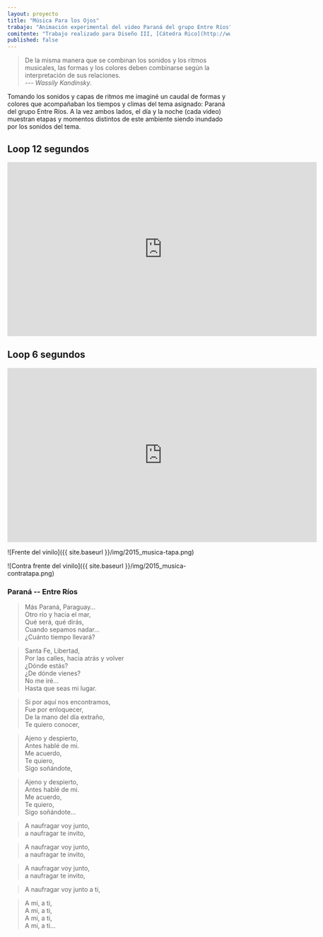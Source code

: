 ```yaml
---
layout: proyecto
title: "Música Para los Ojos"
trabajo: "Animación experimental del video Paraná del grupo Entre Ríos"
comitente: "Trabajo realizado para Diseño III, [Cátedra Rico](http://www.catedrarico.com.ar), FADU--UBA."
published: false
---
```


> De la misma manera que se combinan los sonidos y los ritmos musicales, las formas y los colores deben combinarse según la interpretación de sus relaciones.  
> --- <cite>Wassily Kandinsky</cite>.
 
Tomando los sonidos y capas de ritmos me imaginé un caudal de formas y colores que acompañaban los tiempos y climas del tema asignado: Paraná del grupo Entre Ríos.
A la vez ambos lados, el día y la noche (cada video) muestran etapas y momentos distintos de este ambiente siendo inundado por los sonidos del tema.

## Loop 12 segundos
<iframe src="https://player.vimeo.com/video/127843727?title=0&byline=0&portrait=0" width="700" height="394" frameborder="0" webkitallowfullscreen mozallowfullscreen allowfullscreen></iframe>

## Loop 6 segundos
<iframe src="https://player.vimeo.com/video/127831602?title=0&byline=0&portrait=0" width="700" height="394" frameborder="0" webkitallowfullscreen mozallowfullscreen allowfullscreen></iframe>

![Frente del vinilo]({{ site.baseurl }}/img/2015_musica-tapa.png)

![Contra frente del vinilo]({{ site.baseurl }}/img/2015_musica-contratapa.png)

### Paraná -- Entre Ríos
 
> Más Paraná, Paraguay…  
Otro río y hacia el mar,  
Qué será, qué dirás,  
Cuando sepamos nadar…  
¿Cuánto tiempo llevará?  
 
> Santa Fe, Libertad,  
Por las calles, hacia atrás y volver  
¿Dónde estás?  
¿De dónde vienes?  
No me iré…  
Hasta que seas mi lugar.  
 
> Si por aquí nos encontramos,  
Fue por enloquecer,  
De la mano del día extraño,  
Te quiero conocer,  
 
> Ajeno y despierto,  
Antes hablé de mi.  
Me acuerdo,  
Te quiero,  
Sigo soñándote,  
 
> Ajeno y despierto,  
Antes hablé de mi.  
Me acuerdo,  
Te quiero,  
Sigo soñándote…  
 
> A naufragar voy junto,  
a naufragar te invito,  
 
> A naufragar voy junto,  
a naufragar te invito,  
 
> A naufragar voy junto,  
a naufragar te invito,  
 
> A naufragar voy junto a ti,  
 
> A mi, a ti,  
A mi, a ti,  
A mi, a ti,  
A mi, a ti…
